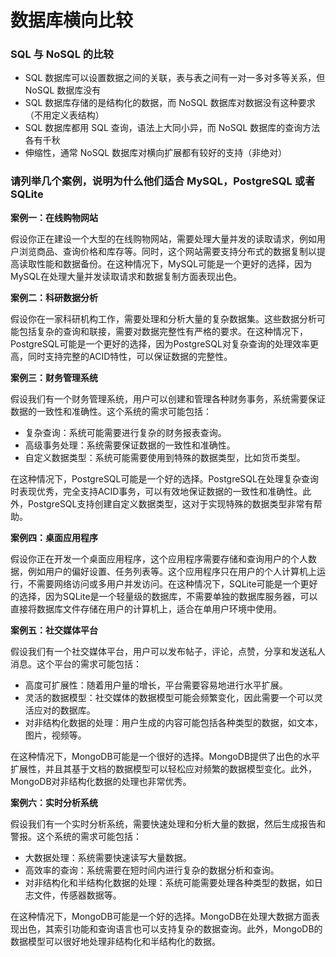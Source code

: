 # 数据库横向比较

### SQL 与 NoSQL 的比较
- SQL 数据库可以设置数据之间的关联，表与表之间有一对一多对多等关系，但 NoSQL 数据库没有
- SQL 数据库存储的是结构化的数据，而 NoSQL 数据库对数据没有这种要求（不用定义表结构）
- SQL 数据库都用 SQL 查询，语法上大同小异，而 NoSQL 数据库的查询方法各有千秋
- 伸缩性，通常 NoSQL 数据库对横向扩展都有较好的支持（非绝对）

### 请列举几个案例，说明为什么他们适合 MySQL，PostgreSQL 或者 SQLite
**案例一：在线购物网站**

假设你正在建设一个大型的在线购物网站，需要处理大量并发的读取请求，例如用户浏览商品、查询价格和库存等。同时，这个网站需要支持分布式的数据复制以提高读取性能和数据备份。在这种情况下，MySQL可能是一个更好的选择，因为MySQL在处理大量并发读取请求和数据复制方面表现出色。

**案例二：科研数据分析**

假设你在一家科研机构工作，需要处理和分析大量的复杂数据集。这些数据分析可能包括复杂的查询和联接，需要对数据完整性有严格的要求。在这种情况下，PostgreSQL可能是一个更好的选择，因为PostgreSQL对复杂查询的处理效率更高，同时支持完整的ACID特性，可以保证数据的完整性。

**案例三：财务管理系统**

假设我们有一个财务管理系统，用户可以创建和管理各种财务事务，系统需要保证数据的一致性和准确性。这个系统的需求可能包括：

- 复杂查询：系统可能需要进行复杂的财务报表查询。
- 高级事务处理：系统需要保证数据的一致性和准确性。
- 自定义数据类型：系统可能需要使用到特殊的数据类型，比如货币类型。

在这种情况下，PostgreSQL可能是一个好的选择。PostgreSQL在处理复杂查询时表现优秀，完全支持ACID事务，可以有效地保证数据的一致性和准确性。此外，PostgreSQL支持创建自定义数据类型，这对于实现特殊的数据类型非常有帮助。

**案例四：桌面应用程序**

假设你正在开发一个桌面应用程序，这个应用程序需要存储和查询用户的个人数据，例如用户的偏好设置、任务列表等。这个应用程序只在用户的个人计算机上运行，不需要网络访问或多用户并发访问。在这种情况下，SQLite可能是一个更好的选择，因为SQLite是一个轻量级的数据库，不需要单独的数据库服务器，可以直接将数据库文件存储在用户的计算机上，适合在单用户环境中使用。

**案例五：社交媒体平台**

假设我们有一个社交媒体平台，用户可以发布帖子，评论，点赞，分享和发送私人消息。这个平台的需求可能包括：

- 高度可扩展性：随着用户量的增长，平台需要容易地进行水平扩展。
- 灵活的数据模型：社交媒体的数据模型可能会频繁变化，因此需要一个可以灵活应对的数据库。
- 对非结构化数据的处理：用户生成的内容可能包括各种类型的数据，如文本，图片，视频等。

在这种情况下，MongoDB可能是一个很好的选择。MongoDB提供了出色的水平扩展性，并且其基于文档的数据模型可以轻松应对频繁的数据模型变化。此外，MongoDB对非结构化数据的处理也非常优秀。

**案例六：实时分析系统**

假设我们有一个实时分析系统，需要快速处理和分析大量的数据，然后生成报告和警报。这个系统的需求可能包括：

- 大数据处理：系统需要快速读写大量数据。
- 高效率的查询：系统需要在短时间内进行复杂的数据分析和查询。
- 对非结构化和半结构化数据的处理：系统可能需要处理各种类型的数据，如日志文件，传感器数据等。

在这种情况下，MongoDB可能是一个好的选择。MongoDB在处理大数据方面表现出色，其索引功能和查询语言也可以支持复杂的数据查询。此外，MongoDB的数据模型可以很好地处理非结构化和半结构化的数据。